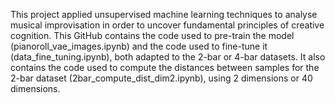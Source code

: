 This project applied unsupervised machine learning techniques to analyse musical improvisation in order to uncover fundamental principles of creative cognition.
This GitHub contains the code used to pre-train the model (pianoroll_vae_images.ipynb) and the code used to fine-tune it (data_fine_tuning.ipynb), both adapted to the 2-bar or 4-bar datasets. It also contains the code used to compute the distances between samples for the 2-bar dataset (2bar_compute_dist_dim2.ipynb), using 2 dimensions or 40 dimensions.
